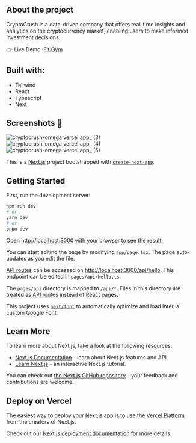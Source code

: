 ## About the project

CryptoCrush is a data-driven company that offers real-time insights and analytics on the cryptocurrency market, enabling users to make informed investment decisions.

:point_right: Live Demo: [Fit Gym](https://fit-gym-taupe.vercel.app/)

## Built with:
- Tailwind
- React 
- Typescript
- Next

## Screenshots :camera_flash:

![cryptocrush-omega vercel app_ (3)](https://user-images.githubusercontent.com/88942814/233865217-6945c61d-cc44-41df-aad3-88108d6c0e82.png)
![cryptocrush-omega vercel app_ (4)](https://user-images.githubusercontent.com/88942814/233865251-e2fae262-b061-4e82-bb4a-914400d8e203.png)
![cryptocrush-omega vercel app_ (5)](https://user-images.githubusercontent.com/88942814/233865275-bd0be0a4-f418-4219-9a94-573f0e861438.png)




This is a [Next.js](https://nextjs.org/) project bootstrapped with [`create-next-app`](https://github.com/vercel/next.js/tree/canary/packages/create-next-app).

## Getting Started

First, run the development server:

```bash
npm run dev
# or
yarn dev
# or
pnpm dev
```

Open [http://localhost:3000](http://localhost:3000) with your browser to see the result.

You can start editing the page by modifying `app/page.tsx`. The page auto-updates as you edit the file.

[API routes](https://nextjs.org/docs/api-routes/introduction) can be accessed on [http://localhost:3000/api/hello](http://localhost:3000/api/hello). This endpoint can be edited in `pages/api/hello.ts`.

The `pages/api` directory is mapped to `/api/*`. Files in this directory are treated as [API routes](https://nextjs.org/docs/api-routes/introduction) instead of React pages.

This project uses [`next/font`](https://nextjs.org/docs/basic-features/font-optimization) to automatically optimize and load Inter, a custom Google Font.

## Learn More

To learn more about Next.js, take a look at the following resources:

- [Next.js Documentation](https://nextjs.org/docs) - learn about Next.js features and API.
- [Learn Next.js](https://nextjs.org/learn) - an interactive Next.js tutorial.

You can check out [the Next.js GitHub repository](https://github.com/vercel/next.js/) - your feedback and contributions are welcome!

## Deploy on Vercel

The easiest way to deploy your Next.js app is to use the [Vercel Platform](https://vercel.com/new?utm_medium=default-template&filter=next.js&utm_source=create-next-app&utm_campaign=create-next-app-readme) from the creators of Next.js.

Check out our [Next.js deployment documentation](https://nextjs.org/docs/deployment) for more details.
